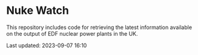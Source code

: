 # Nuke Watch

This repository includes code for retrieving the latest information available on the output of EDF nuclear power plants in the UK.

Last updated: 2023-09-07 16:10
